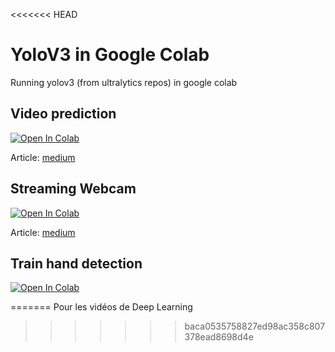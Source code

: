 <<<<<<< HEAD
# YoloV3 in Google Colab
Running yolov3 (from ultralytics repos) in google colab 


## Video prediction
[![Open In Colab](https://colab.research.google.com/assets/colab-badge.svg)](https://colab.research.google.com/github/vindruid/yolov3-in-colab/blob/master/yolov3_video.ipynb)

Article: [medium](https://towardsdatascience.com/yolov3-pytorch-on-google-colab-c4a79eeecdea)

## Streaming Webcam
[![Open In Colab](https://colab.research.google.com/assets/colab-badge.svg)](https://colab.research.google.com/github/vindruid/yolov3-in-colab/blob/master/yolov3_streaming_webcam.ipynb)

Article: [medium](https://towardsdatascience.com/yolov3-pytorch-streaming-on-google-colab-16f4fe72e7b)

## Train hand detection
[![Open In Colab](https://colab.research.google.com/assets/colab-badge.svg)](https://colab.research.google.com/github/vindruid/yolov3-in-colab/blob/master/yolov3_train_hand_detection.ipynb)

=======
Pour les vidéos de Deep Learning
>>>>>>> baca0535758827ed98ac358c807378ead8698d4e
